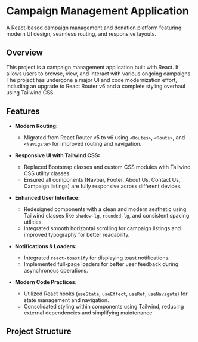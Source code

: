 # Campaign Management Application

A React-based campaign management and donation platform featuring modern UI design, seamless routing, and responsive layouts.

## Overview

This project is a campaign management application built with React. It allows users to browse, view, and interact with various ongoing campaigns. The project has undergone a major UI and code modernization effort, including an upgrade to React Router v6 and a complete styling overhaul using Tailwind CSS.

## Features

- **Modern Routing:**  
  - Migrated from React Router v5 to v6 using `<Routes>`, `<Route>`, and `<Navigate>` for improved routing and navigation.
  
- **Responsive UI with Tailwind CSS:**  
  - Replaced Bootstrap classes and custom CSS modules with Tailwind CSS utility classes.
  - Ensured all components (Navbar, Footer, About Us, Contact Us, Campaign listings) are fully responsive across different devices.

- **Enhanced User Interface:**  
  - Redesigned components with a clean and modern aesthetic using Tailwind classes like `shadow-lg`, `rounded-lg`, and consistent spacing utilities.
  - Integrated smooth horizontal scrolling for campaign listings and improved typography for better readability.

- **Notifications & Loaders:**  
  - Integrated `react-toastify` for displaying toast notifications.
  - Implemented full-page loaders for better user feedback during asynchronous operations.

- **Modern Code Practices:**  
  - Utilized React hooks (`useState`, `useEffect`, `useRef`, `useNavigate`) for state management and navigation.
  - Consolidated styling within components using Tailwind, reducing external dependencies and simplifying maintenance.

## Project Structure

